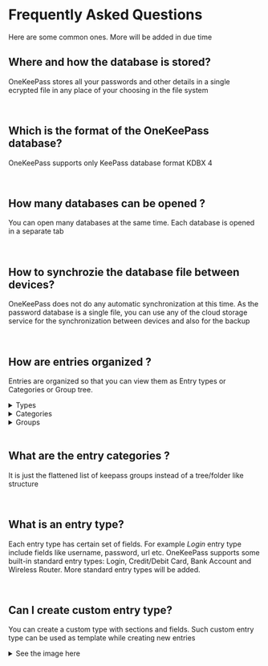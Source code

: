 # Frequently Asked Questions

Here are some common ones. More will be added in due time

## Where and how the database is stored?
OneKeePass stores all your passwords and other details in a single ecrypted file in any place of your choosing in the file system 

<br>

## Which is the format of the OneKeePass database?
OneKeePass supports only KeePass database format KDBX 4

<br>

## How many databases can be opened ?
You can open many databases at the same time. Each database is opened in a separate tab

<br>

## How to synchrozie the database file between devices?
OneKeePass does not do any automatic synchronization at this time. As the password database is a single file, you can 
use any of the cloud storage service for the synchronization between devices and also for the backup

<br>

## How are entries organized ?
Entries are organized so that you can view them as  Entry types or Categories or Group tree. 

<details>
<summary>Types</summary>
<h1 align="center">
  <img src="../screenshots/Entry-Cat-Types.jpg" alt=""  />
  <br>
</h1>
</details>

<details>
<summary>Categories</summary>
<h1 align="center">
  <img src="../screenshots/Entry-Cat-Categories.jpg" alt=""  />
  <br>
</h1>
</details>

<details>
<summary>Groups</summary>
<h1 align="center">
  <img src="../screenshots/Entry-Cat-Groups.jpg" alt=""  />
  <br>
</h1>
</details>

<br>

## What are the entry categories ?
It is just the flattened list of keepass groups instead of a tree/folder like structure

<br>

## What is an entry type?
Each entry type has certain set of fields. For example *Login* entry type include fields like username, password, url etc.
OneKeePass supports some built-in standard entry types: Login, Credit/Debit Card, Bank Account and Wireless Router.
More standard entry types will be added. 

<br>

## Can I create custom entry type?
You can create a custom type with sections and fields. Such custom entry type can be used as template while creating new entries

<details>
<summary>See the image here</summary>
<h1 align="center">
  <img src="../screenshots/New-Custom-Entry-Type.jpg" alt=""  />
  <br>
</h1>

</details>







